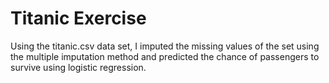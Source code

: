 # Titanic Exercise

Using the titanic.csv data set, I imputed the missing values of the set using the multiple imputation method and predicted the chance of passengers to survive using logistic regression.
